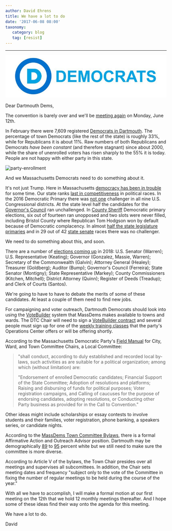 ```yaml
---
author: David Ehrens
title: We have a lot to do
date: '2017-06-08 08:00'
taxonomy:
   category: blog
   tag: [resist]
---
```

---

![](massdems.jpg)

Dear Dartmouth Dems,

The convention is barely over and we'll be [meeting again](https://www.meetup.com/resist-new-bedford/events/239965869/) on Monday, June 12th.

In February there were 7,609 registered [Democrats in Dartmouth](http://www.sec.state.ma.us/ele/elepdf/enrollment_count_20170201.pdf). The percentage of town Democrats (like the rest of the state) is roughly 33%, while for Republicans it is about 11%. Raw numbers of both Republicans and Democrats *have been constant* (and therefore stagnant) since about 2000, while the share of unenrolled voters has risen sharply to the 55% it is today. People are not happy with either party in this state.

![party-enrollment](https://www.sec.state.ma.us/ele/ele_images/party-enrollment-1948-2017.png)

And we Massachusetts Democrats need to do something about it. 

It's not just Trump. Here in Massachusetts [democracy has been in trouble](http://www.wbur.org/politicker/2016/10/13/competitive-state-elections) for some time. Our state ranks [last in competitiveness](https://ballotpedia.org/2016_state_legislative_elections_analyzed_using_a_Competitiveness_Index) in political races. In the 2016 Democratic Primary there was [not one](http://electionstats.state.ma.us/elections/search/year_from:2016/year_to:2016/office_id:5/stage:Democratic/show_details:1) challenger in all nine U.S. Congressional districts. At the state level half the candidates for the [Governor's Council](http://electionstats.state.ma.us/elections/search/year_from:2016/year_to:2016/office_id:529/stage:Democratic/show_details:1) ran unchallenged. In [County Sheriff](http://electionstats.state.ma.us/elections/search/year_from:2016/year_to:2016/office_id:386/stage:Democratic/show_details:1) Democratic primary elections, six out of fourteen ran unopposed and two slots were never filled, including Bristol County where Republican Tom Hodgson won by default because of Democratic complacency. In almost [half the state legislature primaries](http://electionstats.state.ma.us/elections/search/year_from:2016/year_to:2016/office_id:8/stage:Democratic/n_candidates_operand:%3C=/n_candidates:1/show_details:1) and in 29 out of 42 [state senate](http://electionstats.state.ma.us/elections/search/year_from:2016/year_to:2016/office_id:9/stage:Democratic/show_details:1) races there was no challenger.

We need to do something about this, and soon.

There are a number of [elections coming up](http://www.sec.state.ma.us/ele/elesched/schedidx.htm) in 2018: U.S. Senator (Warren); U.S. Representative (Keating); Governor (Gonzalez, Massie, Warren); Secretary of the Commonwealth (Galvin); Attorney General (Healey); Treasurer (Goldberg); Auditor (Bump); Governor's Council (Ferreira); State Senator (Montigny); State Representative (Markey); County Commissioners (Kitchen, Mitchell); District Attorney (Quinn); Register of Deeds (Treadup); and Clerk of Courts (Santos).

We're going to have to have to debate the merits of some of these candidates. At least a couple of them need to find new jobs.

For campaigning and voter outreach, Dartmouth Democrats should look into using the [VoteBuilder](http://democratsva5.org/2016/05/15/what-is-votebuilder/) system that MassDems makes available to towns and wards. The DTC Chair will need to sign a [VoteBuilder contract](https://massdems.org/images/pdf/Town-Committee-Votebuilder-Contract-1.pdf) and several people must sign up for one of the [weekly training classes](http://jobs.massterlist.com/posts/massachusetts-democratic-party-operations-coordinator) that the party's Operations Center offers or will be offering shortly.

According to the Massachusetts Democratic Party's [Field Manual](https://massdems.org/images/pdf/chairsmanual2011.pdf) for City, Ward, and Town Committee Chairs, a Local Committee:

> "shall conduct, according to duly established and recorded local by-laws, such activities as are suitable for a political organization; among which (without limitation) are:
>
> "Endorsement of enrolled Democratic candidates; Financial Support of the State Committee; Adoption of resolutions and platforms; Raising and disbursing of funds for political purposes; Voter registration campaigns, and Calling of caucuses for the purpose of endorsing candidates, adopting resolutions, or Conducting other Party business as provided for in the Call to Convention."

Other ideas might include scholarships or essay contests to involve students and their families, voter registration, phone banking, a speakers series, or candidate nights.

According to the [MassDems Town Committee Bylaws](https://massdems.org/images/pdf/sample-bylaws.pdf), there is a formal Affirmative Action and Outreach Advisor position. Dartmouth may be demographically [89](http://www.clrsearch.com/Dartmouth-Demographics/MA/02747/Population-by-Race-and-Ethnicity) to [95](http://www.clrsearch.com/Dartmouth-Demographics/MA/02748/Population-by-Race-and-Ethnicity) percent white but we still need to make sure the committee is more diverse.

According to Article V of the bylaws, the Town Chair presides over all meetings and supervises all subcomittees. In addition, the Chair sets meeting dates and frequency "subject only to the vote of the Committee in fixing the number of regular meetings to be held during the course of the year."

With all we have to accomplish, I will make a formal motion at our first meeting on the 12th that we hold 12 monthly meetings thereafter. And I hope some of these ideas find their way onto the agenda for this meeting.

We have a lot to do.

David

